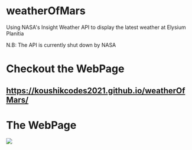 # weatherOfMars
Using NASA's Insight Weather API to display the latest weather at Elysium Planitia

N.B: The API is currently shut down by NASA

# Checkout the WebPage
## https://koushikcodes2021.github.io/weatherOfMars/

# The WebPage
![](https://github.com/koushikcodes2021/weatherOfMars/blob/main/Mars-weather-Google-Chrome-2021-08-28-04-13-45.gif?raw=true)
